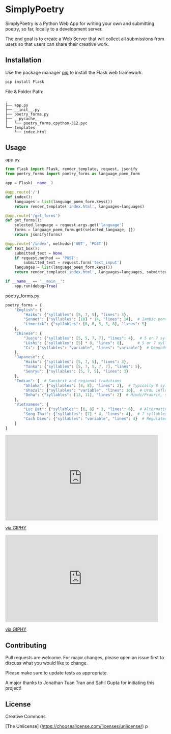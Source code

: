 # SimplyPoetry

SimplyPoetry is a Python Web App for writing your own and submitting poetry, so far, locally to a development server.

The end goal is to create a Web Server that will collect all submissions from users so that users can share their creative work.

## Installation

Use the package manager [pip](https://pip.pypa.io/en/stable/) to install the Flask web framework.

```bash
pip install Flask
```

File & Folder Path:

```
.
├── app.py
├── __init__.py
├── poetry_forms.py
├── __pycache__
│   └── poetry_forms.cpython-312.pyc
└── templates
    └── index.html
```

## Usage

app.py

```python
from flask import Flask, render_template, request, jsonify
from poetry_forms import poetry_forms as language_poem_form

app = Flask(__name__)

@app.route('/')
def index():
    languages = list(language_poem_form.keys())
    return render_template('index.html', languages=languages)

@app.route('/get_forms')
def get_forms():
    selected_language = request.args.get('language')
    forms = language_poem_form.get(selected_language, {})
    return jsonify(forms)

@app.route('/index', methods=['GET', 'POST'])
def text_box():
    submitted_text = None
    if request.method == 'POST':
        submitted_text = request.form['text_input']
    languages = list(language_poem_form.keys())
    return render_template('index.html', languages=languages, submitted_text=submitted_text)

if __name__ == '__main__':
    app.run(debug=True)
```

poetry_forms.py
```python
poetry_forms = {
    "English": {
        "Haiku": {"syllables": [5, 7, 5], "lines": 3},
        "Sonnet": {"syllables": [10] * 14, "lines": 14},  # Iambic pentameter, 10 syllables per line
        "Limerick": {"syllables": [8, 8, 5, 5, 8], "lines": 5}
    },
    "Chinese": {
        "Jueju": {"syllables": [5, 5, 7, 7], "lines": 4},  # 5 or 7 syllables, regulated tone
        "Lüshi": {"syllables": [5] * 8, "lines": 8},      # 5 or 7 syllables, strict parallelism
        "Ci": {"syllables": "variable", "lines": "variable"}  # Depends on tune pattern
    },
    "Japanese": {
        "Haiku": {"syllables": [5, 7, 5], "lines": 3},
        "Tanka": {"syllables": [5, 7, 5, 7, 7], "lines": 5},
        "Senryu": {"syllables": [5, 7, 5], "lines": 3}
    },
    "Indian": {  # Sanskrit and regional traditions
        "Shloka": {"syllables": [8, 8], "lines": 2},  # Typically 8 syllables per half-line, epic form
        "Ghazal": {"syllables": "variable", "lines": 10},  # Urdu influence, 5+ couplets
        "Doha": {"syllables": [13, 11], "lines": 2}  # Hindi/Prakrit, syllable split per line
    },
    "Vietnamese": {
        "Luc Bat": {"syllables": [6, 8] * 3, "lines": 6},  # Alternating 6 and 8, extensible
        "Song That": {"syllables": [7] * 4, "lines": 4},  # 7 syllables, folk style
        "Cach Dieu": {"syllables": "variable", "lines": 4}  # Regulated, varies by tone
    }
}
```

<iframe src="https://giphy.com/embed/uQhr9Y6c8DJAbiSAOq" width="480" height="269" style="" frameBorder="0" class="giphy-embed" allowFullScreen></iframe><p><a href="https://giphy.com/gifs/uQhr9Y6c8DJAbiSAOq">via GIPHY</a></p>

<iframe src="https://giphy.com/embed/IHWGDeTEFKuRpIJRMK" width="480" height="274" style="" frameBorder="0" class="giphy-embed" allowFullScreen></iframe><p><a href="https://giphy.com/gifs/IHWGDeTEFKuRpIJRMK">via GIPHY</a></p>

## Contributing

Pull requests are welcome. For major changes, please open an issue first
to discuss what you would like to change.

Please make sure to update tests as appropriate.

A major thanks to Jonathan Tuan Tran and Sahil Gupta for initiating this project!

## License

Creative Commons

[The Unlicense] (https://choosealicense.com/licenses/unlicense/)
p
